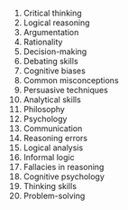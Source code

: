 1. Critical thinking
2. Logical reasoning
3. Argumentation
4. Rationality
5. Decision-making
6. Debating skills
7. Cognitive biases
8. Common misconceptions
9. Persuasive techniques
10. Analytical skills
11. Philosophy
12. Psychology
13. Communication
14. Reasoning errors
15. Logical analysis
16. Informal logic
17. Fallacies in reasoning
18. Cognitive psychology
19. Thinking skills
20. Problem-solving
